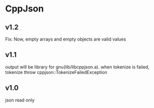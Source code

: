 # CppJson

## v1.2

Fix:
	Now, empty arrays and empty objects are valid values

## v1.1

output will be library for gnu(lib/libcppjson.a).
when tokenize is failed, tokenize throw cppjson::TokenizeFailedException

## v1.0

json read only
